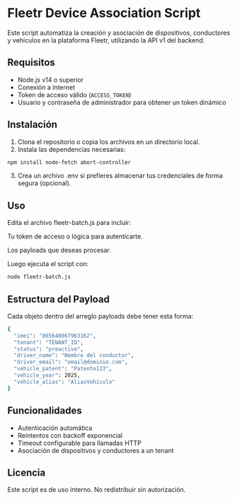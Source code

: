 # Fleetr Device Association Script

Este script automatiza la creación y asociación de dispositivos, conductores y vehículos en la plataforma Fleetr, utilizando la API v1 del backend.

## Requisitos

- Node.js v14 o superior
- Conexión a internet
- Token de acceso válido (`ACCESS_TOKEN`)
- Usuario y contraseña de administrador para obtener un token dinámico

## Instalación

1. Clona el repositorio o copia los archivos en un directorio local.
2. Instala las dependencias necesarias:

```bash
npm install node-fetch abort-controller
```
3. Crea un archivo .env si prefieres almacenar tus credenciales de forma segura (opcional).

## Uso
Edita el archivo fleetr-batch.js para incluir:

Tu token de acceso o lógica para autenticarte.

Los payloads que deseas procesar.

Luego ejecuta el script con:
```bash
node fleetr-batch.js
```
## Estructura del Payload
Cada objeto dentro del arreglo payloads debe tener esta forma:
```bash
{
  "imei": "865640067963162",
  "tenant": "TENANT_ID",
  "status": "preactive",
  "driver_name": "Nombre del conductor",
  "driver_email": "email@dominio.com",
  "vehicle_patent": "Patente123",
  "vehicle_year": 2025,
  "vehicle_alias": "AliasVehículo"
}
```
## Funcionalidades

- Autenticación automática
- Reintentos con backoff exponencial
- Timeout configurable para llamadas HTTP
- Asociación de dispositivos y conductores a un tenant

## Licencia
Este script es de uso interno. No redistribuir sin autorización.
